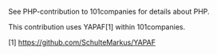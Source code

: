 See PHP-contribution to 101companies for details about PHP.

This contribution uses YAPAF[1] within 101companies.

[1] https://github.com/SchulteMarkus/YAPAF
